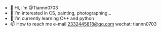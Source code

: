 - 👋 Hi, I’m @Tiannn0703
- 👀 I’m interested in CS, painting, photographing...
- 🌱 I’m currently learning C++ and python
- 📫 How to reach me  e-mail 2332445818@qq.com wechat: tiannn0703

<!---
Tiannn0703/Tiannn0703 is a ✨ special ✨ repository because its `README.md` (this file) appears on your GitHub profile.
You can click the Preview link to take a look at your changes.
--->
